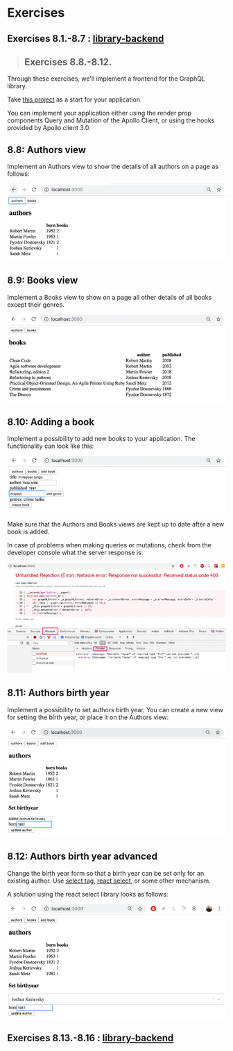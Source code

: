 # Exercises

## Exercises 8.1.-8.7 : [library-backend](https://github.com/jokerinya/fsopen-part8/tree/main/library-backend)

> ## Exercises 8.8.-8.12.

Through these exercises, we'll implement a frontend for the GraphQL library.

Take [this project](https://github.com/fullstack-hy2020/library-frontend) as a start for your application.

You can implement your application either using the render prop components Query and Mutation of the Apollo Client, or using the hooks provided by Apollo client 3.0.

## 8.8: Authors view

Implement an Authors view to show the details of all authors on a page as follows:

![Authors View](./readmeimg/16.png)

## 8.9: Books view

Implement a Books view to show on a page all other details of all books except their genres.

![Book view](./readmeimg/17.png)

## 8.10: Adding a book

Implement a possibility to add new books to your application. The functionality can look like this:

![Add a Book](./readmeimg/18.png)

Make sure that the Authors and Books views are kept up to date after a new book is added.

In case of problems when making queries or mutations, check from the developer console what the server response is:

![Error](./readmeimg/42ea.png)

## 8.11: Authors birth year

Implement a possibility to set authors birth year. You can create a new view for setting the birth year, or place it on the Authors view:

![Authors birth year](./readmeimg/20.png)

## 8.12: Authors birth year advanced

Change the birth year form so that a birth year can be set only for an existing author. Use [select tag](https://reactjs.org/docs/forms.html#the-select-tag), [react select](https://github.com/JedWatson/react-select), or some other mechanism.

A solution using the react select library looks as follows:

![Advanced birth year](./readmeimg/21.png)

## Exercises 8.13.-8.16 : [library-backend](https://github.com/jokerinya/fsopen-part8/tree/main/library-backend)

